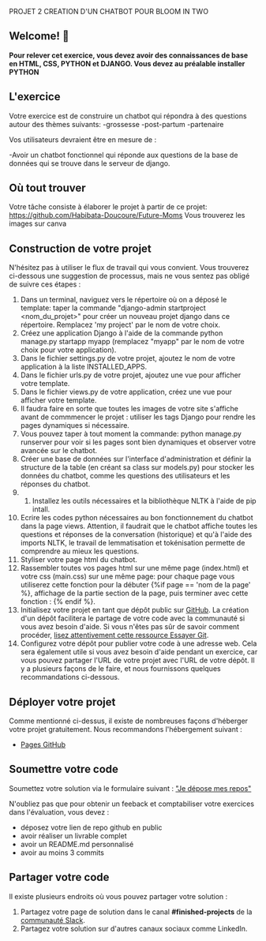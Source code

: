 PROJET 2 CREATION D'UN CHATBOT POUR BLOOM IN TWO

## Welcome! 👋

**Pour relever cet exercice, vous devez avoir des connaissances de base en HTML, CSS, PYTHON et DJANGO. Vous devez au préalable installer PYTHON**

## L'exercice

Votre exercice est de construire un chatbot qui répondra à des questions autour des thèmes suivants:
-grossesse
-post-partum
-partenaire

Vos utilisateurs devraient être en mesure de :

-Avoir un chatbot fonctionnel qui réponde aux questions de la base de données qui se trouve dans le serveur de django.

## Où tout trouver

Votre tâche consiste à élaborer le projet à partir de ce projet: https://github.com/Habibata-Doucoure/Future-Moms
Vous trouverez les images sur canva 

## Construction de votre projet

N'hésitez pas à utiliser le flux de travail qui vous convient. Vous trouverez ci-dessous une suggestion de processus, mais ne vous sentez pas obligé de suivre ces étapes :

1.  Dans un terminal, naviguez vers le répertoire où on a déposé le template: taper la commande "django-admin startproject <nom_du_projet>" pour créer un nouveau projet django dans ce répertoire. Remplacez 'my project' par le nom de votre choix.
2. Créez une application Django à l'aide de la commande python manage.py startapp myapp (remplacez "myapp" par le nom de votre choix pour votre application).
3. Dans le fichier settings.py de votre projet, ajoutez le nom de votre application à la liste INSTALLED_APPS.
4. Dans le fichier urls.py de votre projet, ajoutez une vue pour afficher votre template. 
5. Dans le fichier views.py de votre application, créez une vue pour afficher votre template.
6. Il faudra faire en sorte que toutes les images de votre site s'affiche avant de commmencer le projet : utiliser les tags Django pour rendre les pages dynamiques si nécessaire.
7. Vous pouvez taper à tout moment la commande: python manage.py runserver pour voir si les pages sont bien dynamiques et observer votre avancée sur le chatbot.
8. Créer une base de données sur l'interface d'administration et définir la structure de la table (en créant sa class sur models.py) pour stocker les données du chatbot, comme les questions des utilisateurs et les réponses du chatbot.
9. 1. Installez les outils nécessaires et la bibliothèque NLTK à l'aide de pip intall. 
10. Ecrire les codes python nécessaires au bon fonctionnement du chatbot dans la page views. Attention, il faudrait que le chatbot affiche toutes les questions et réponses de la conversation (historique) et qu'à l'aide des imports NLTK, le travail de lemmatisation et tokénisation permette de comprendre au mieux les questions.
11. Styliser votre page html du chatbot.
12. Rassembler toutes vos pages html sur une même page (index.html) et votre css (main.css) sur une même page: pour chaque page vous utiliserez cette fonction pour la débuter  {%if page == 'nom de la page' %}, affichage de la partie section de la page, puis terminer avec cette fonction :  {% endif %}. 
13. Initialisez votre projet en tant que dépôt public sur [GitHub](https://github.com/). La création d'un dépôt facilitera le partage de votre code avec la communauté si vous avez besoin d'aide. Si vous n'êtes pas sûr de savoir comment procéder, [lisez attentivement cette ressource Essayer Git](https://try.github.io/). 
14. Configurez votre dépôt pour publier votre code à une adresse web. Cela sera également utile si vous avez besoin d'aide pendant un exercice, car vous pouvez partager l'URL de votre projet avec l'URL de votre dépôt. Il y a plusieurs façons de le faire, et nous fournissons quelques recommandations ci-dessous.

## Déployer votre projet

Comme mentionné ci-dessus, il existe de nombreuses façons d'héberger votre projet gratuitement. Nous recommandons l'hébergement suivant :

- [Pages GitHub](https://pages.github.com/)


## Soumettre votre code

Soumettez votre solution via le formulaire suivant :
["Je dépose mes repos"](https://descodeuses.org/je-depose-mes-repos)

N'oubliez pas que pour obtenir un feeback et comptabiliser votre exercices dans l'évaluation, vous devez :

- déposez votre lien de repo github en public
- avoir réaliser un livrable complet
- avoir un README.md personnalisé
- avoir au moins 3 commits

## Partager votre code

Il existe plusieurs endroits où vous pouvez partager votre solution :

1. Partagez votre page de solution dans le canal **#finished-projects** de la [communauté Slack](https://www.frontendmentor.io/slack).
2. Partagez votre solution sur d'autres canaux sociaux comme LinkedIn.
